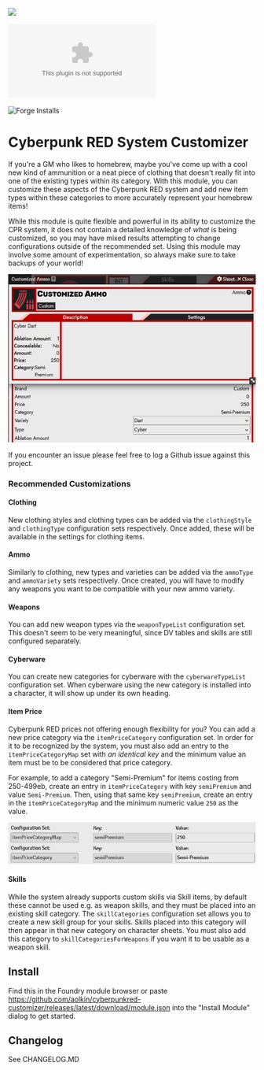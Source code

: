 ![](https://img.shields.io/badge/Foundry-v11-informational)
<!--- Downloads @ Latest Badge -->
![Latest Release Download Count](https://img.shields.io/github/downloads/aolkin/cyberpunkred-customizer/latest/module.zip)
<!--- Forge Bazaar Install % Badge -->
![Forge Installs](https://img.shields.io/badge/dynamic/json?label=Forge%20Installs&query=package.installs&suffix=%25&url=https%3A%2F%2Fforge-vtt.com%2Fapi%2Fbazaar%2Fpackage%2Fcyberpunkred-customizer&colorB=4aa94a)

# Cyberpunk RED System Customizer

If you're a GM who likes to homebrew, maybe you've come up with a cool new
kind of ammunition or a neat piece of clothing that doesn't really fit into
one of the existing types within its category. With this module, you can
customize these aspects of the Cyberpunk RED system and add new item types
within these categories to more accurately represent your homebrew items!

While this module is quite flexible and powerful in its ability to customize
the CPR system, it does not contain a detailed knowledge of *what* is being
customized, so you may have mixed results attempting to change configurations
outside of the recommended set. Using this module may involve some amount
of experimentation, so always make sure to take backups of your world!

![screenshot of a piece of ammunition with a custom category and variety](doc/ammo-screenshot.png)

If you encounter an issue please feel free to log a Github issue against
this project.

### Recommended Customizations

#### Clothing

New clothing styles and clothing types can be added via the `clothingStyle` and
`clothingType` configuration sets respectively. Once added, these will be
available in the settings for clothing items.

#### Ammo

Similarly to clothing, new types and varieties can be added via the `ammoType`
and `ammoVariety` sets respectively. Once created, you will have to modify
any weapons you want to be compatible with your new ammo variety.

#### Weapons

You can add new weapon types via the `weaponTypeList` configuration set. This
doesn't seem to be very meaningful, since DV tables and skills are still
configured separately.

#### Cyberware

You can create new categories for cyberware with the `cyberwareTypeList`
configuration set. When cyberware using the new category is installed into a
character, it will show up under its own heading.

#### Item Price

Cyberpunk RED prices not offering enough flexibility for you? You can add a new
price category via the `itemPriceCategory` configuration set. In order for it
to be recognized by the system, you must also add an entry to the
`itemPriceCategoryMap` set with *an identical key* and the minimum value an item
must be to be considered that price category.

For example, to add a category "Semi-Premium" for items costing from 250-499eb,
create an entry in `itemPriceCategory` with key `semiPremium` and value
`Semi-Premium`. Then, using that same key `semiPremium`, create an entry in the
`itemPriceCategoryMap` and the minimum numeric value `250` as the value.

![screenshot of an example item price category configuration](doc/item-price-screenshot.png)

#### Skills

While the system already supports custom skills via Skill items, by default
these cannot be used e.g. as weapon skills, and they must be placed into an
existing skill category. The `skillCategories` configuration set allows you
to create a new skill group for your skills. Skills placed into this category
will then appear in that new category on character sheets. You must also
add this category to `skillCategoriesForWeapons` if you want it to be usable
as a weapon skill.

## Install

Find this in the Foundry module browser or paste
https://github.com/aolkin/cyberpunkred-customizer/releases/latest/download/module.json
into the "Install Module" dialog to get started.

## Changelog

See CHANGELOG.MD
